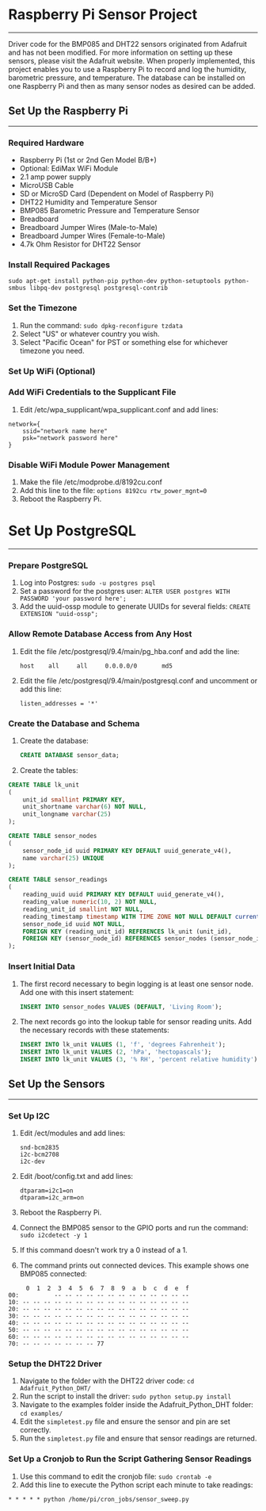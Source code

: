 # Raspberry Pi Sensor Project
---
Driver code for the BMP085 and DHT22 sensors originated from Adafruit and has not been modified. For more information on setting up these sensors, please visit the Adafruit website. When properly implemented, this project enables you to use a Raspberry Pi to record and log the humidity, barometric pressure, and temperature. The database can be installed on one Raspberry Pi and then as many sensor nodes as desired can be added.

## Set Up the Raspberry Pi
---

### Required Hardware
- Raspberry Pi (1st or 2nd Gen Model B/B+)
- Optional: EdiMax WiFi Module
- 2.1 amp power supply
- MicroUSB Cable
- SD or MicroSD Card (Dependent on Model of Raspberry Pi)
- DHT22 Humidity and Temperature Sensor
- BMP085 Barometric Pressure and Temperature Sensor
- Breadboard
- Breadboard Jumper Wires (Male-to-Male)
- Breadboard Jumper Wires (Female-to-Male)
- 4.7k Ohm Resistor for DHT22 Sensor

### Install Required Packages
```
sudo apt-get install python-pip python-dev python-setuptools python-smbus libpq-dev postgresql postgresql-contrib
```

### Set the Timezone
1. Run the command: `sudo dpkg-reconfigure tzdata`
2. Select "US" or whatever country you wish.
3. Select "Pacific Ocean" for PST or something else for whichever timezone you need.

### Set Up WiFi (Optional)

### Add WiFi Credentials to the Supplicant File
1. Edit /etc/wpa_supplicant/wpa_supplicant.conf and add lines:
```
network={
	ssid="network name here"
	psk="network password here"
}
```

### Disable WiFi Module Power Management
1. Make the file /etc/modprobe.d/8192cu.conf
2. Add this line to the file:
`options 8192cu rtw_power_mgnt=0`
3. Reboot the Raspberry Pi.

# Set Up PostgreSQL
---

### Prepare PostgreSQL
1. Log into Postgres:
`sudo -u postgres psql`
2. Set a password for the postgres user:
`ALTER USER postgres WITH PASSWORD 'your password here';`
3. Add the uuid-ossp module to generate UUIDs for several fields:
`CREATE EXTENSION "uuid-ossp";`

### Allow Remote Database Access from Any Host
1. Edit the file /etc/postgresql/9.4/main/pg_hba.conf and add the line:
   ```
   host    all     all     0.0.0.0/0       md5
   ```
   
2. Edit the file /etc/postgresql/9.4/main/postgresql.conf and uncomment or add this line:
   ```
   listen_addresses = '*'
   ```

### Create the Database and Schema
1. Create the database:
   ```sql
   CREATE DATABASE sensor_data;
   ```
   
2. Create the tables: 
```sql
CREATE TABLE lk_unit
(
	unit_id smallint PRIMARY KEY,
	unit_shortname varchar(6) NOT NULL,
	unit_longname varchar(25)
);

CREATE TABLE sensor_nodes
(
	sensor_node_id uuid PRIMARY KEY DEFAULT uuid_generate_v4(),
	name varchar(25) UNIQUE
);

CREATE TABLE sensor_readings
(
	reading_uuid uuid PRIMARY KEY DEFAULT uuid_generate_v4(),
	reading_value numeric(10, 2) NOT NULL,
	reading_unit_id smallint NOT NULL,
	reading_timestamp timestamp WITH TIME ZONE NOT NULL DEFAULT current_timestamp,
	sensor_node_id uuid NOT NULL,
	FOREIGN KEY (reading_unit_id) REFERENCES lk_unit (unit_id),
	FOREIGN KEY (sensor_node_id) REFERENCES sensor_nodes (sensor_node_id)
);
```

### Insert Initial Data
1. The first record necessary to begin logging is at least one sensor node. Add one with this insert statement:
   
   ```sql
   INSERT INTO sensor_nodes VALUES (DEFAULT, 'Living Room');
   ```
   
2. The next records go into the lookup table for sensor reading units. Add the necessary records with these statements:
   
   ```sql
   INSERT INTO lk_unit VALUES (1, 'f', 'degrees Fahrenheit');
   INSERT INTO lk_unit VALUES (2, 'hPa', 'hectopascals');
   INSERT INTO lk_unit VALUES (3, '% RH', 'percent relative humidity');
   ```

## Set Up the Sensors
---

### Set Up I2C
1. Edit /ect/modules and add lines:
   ```
   snd-bcm2835
   i2c-bcm2708
   i2c-dev
   ```
   
2. Edit /boot/config.txt and add lines:
   ```
   dtparam=i2c1=on
   dtparam=i2c_arm=on
   ```
   
3. Reboot the Raspberry Pi.
4. Connect the BMP085 sensor to the GPIO ports and run the command:
`sudo i2cdetect -y 1`
5. If this command doesn't work try a 0 instead of a 1. 
6. The command prints out connected devices. This example shows one BMP085 connected:
```
     0  1  2  3  4  5  6  7  8  9  a  b  c  d  e  f
00:          -- -- -- -- -- -- -- -- -- -- -- -- -- 
10: -- -- -- -- -- -- -- -- -- -- -- -- -- -- -- -- 
20: -- -- -- -- -- -- -- -- -- -- -- -- -- -- -- -- 
30: -- -- -- -- -- -- -- -- -- -- -- -- -- -- -- -- 
40: -- -- -- -- -- -- -- -- -- -- -- -- -- -- -- -- 
50: -- -- -- -- -- -- -- -- -- -- -- -- -- -- -- -- 
60: -- -- -- -- -- -- -- -- -- -- -- -- -- -- -- -- 
70: -- -- -- -- -- -- -- 77    
```

### Setup the DHT22 Driver
1. Navigate to the folder with the DHT22 driver code:
`cd Adafruit_Python_DHT/`
2. Run the script to install the driver:
`sudo python setup.py install`
3. Navigate to the examples folder inside the Adafruit_Python_DHT folder:
`cd examples/`
4. Edit the `simpletest.py` file and ensure the sensor and pin are set correctly.
5. Run the `simpletest.py` file and ensure that sensor readings are returned.

### Set Up a Cronjob to Run the Script Gathering Sensor Readings
1. Use this command to edit the cronjob file:
`sudo crontab -e`
2. Add this line to execute the Python script each minute to take readings:
```
* * * * * python /home/pi/cron_jobs/sensor_sweep.py
```
